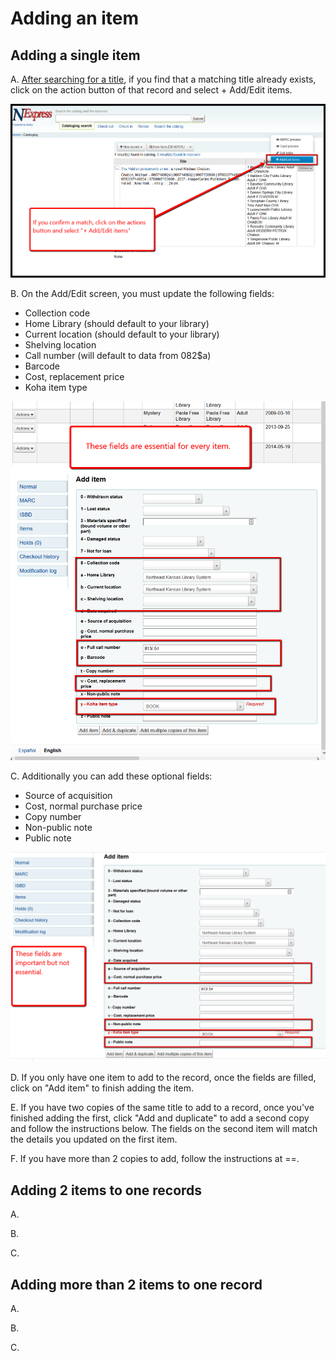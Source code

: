 # Adding an item

## Adding a single item

A. [After searching for a title](../searching-for-a-title.md), if you find that a matching title already exists, click on the action button of that record and select + Add/Edit items.

![+Add/edit](../.gitbook/assets/100-adding.png)

B. On the Add/Edit screen, you must update the following fields:

* Collection code
* Home Library (should default to your library)
* Current location (should default to your library)
* Shelving location
* Call number (will default to data from 082$a)
* Barcode
* Cost, replacement price
* Koha item type

![+Add/edit](../.gitbook/assets/110-adding.png)

C. Additionally you can add these optional fields:

* Source of acquisition
* Cost, normal purchase price
* Copy number
* Non-public note
* Public note

![+Add/edit](../.gitbook/assets/120-adding.png)

D. If you only have one item to add to the record, once the fields are filled, click on "Add item" to finish adding the item.

E. If you have two copies of the same title to add to a record, once you've finished adding the first, click "Add and duplicate" to add a second copy and follow the instructions below. The fields on the second item will match the details you updated on the first item.

F. If you have more than 2 copies to add, follow the instructions at ==.

## Adding 2 items to one records

A.

B.

C.

## Adding more than 2 items to one record

A.

B.

C.
